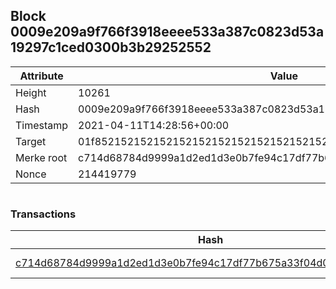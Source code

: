 ## Block 0009e209a9f766f3918eeee533a387c0823d53a19297c1ced0300b3b29252552

Attribute | Value
--- | ---
Height | 10261
Hash | 0009e209a9f766f3918eeee533a387c0823d53a19297c1ced0300b3b29252552
Timestamp | 2021-04-11T14:28:56+00:00
Target | 01f8521521521521521521521521521521521521521521521521521521521521
Merke root | c714d68784d9999a1d2ed1d3e0b7fe94c17df77b675a33f04d077e4fcb7f9831
Nonce | 214419779

```

```

### Transactions

Hash | Amount
--- | ---
[c714d68784d9999a1d2ed1d3e0b7fe94c17df77b675a33f04d077e4fcb7f9831](c714d68784d9999a1d2ed1d3e0b7fe94c17df77b675a33f04d077e4fcb7f9831.md) | 10.00000000 SKEPTI 
